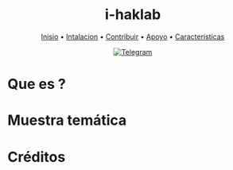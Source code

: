 <h1 align="center">i-haklab</h1>

<div align="center">
        <a href="https://victorh028.github.io/i-Haklab/#">Inisio</a>
  <span> • </span>
            <a href="https://victorh028.github.io/i-Haklab/install">Intalacion</a>
  <span> • </span>
               <a href="">Contribuir</a>
  <span> • </span>
        <a href="">Apoyo</a>
  <span> • </span>
        <a href="https://nvchad.com/docs/features">Características</a>
  <p></p>
</div> 

<div align="center">

[![Telegram](https://img.shields.io/badge/Telegram-blue.svg?style=flat-square&logo=Telegram&logoColor=white)](https://t.me/Ivam3by_Cinderella)

  </div>

# Que es ?


# Muestra temática



# Créditos 

